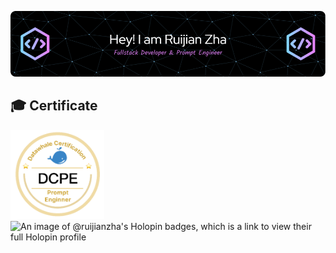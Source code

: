 ![Header](./github-header-image-2.png)

## 🎓 Certificate
<img src="./badge.png" width="150" alt="Badge" />![An image of @ruijianzha's Holopin badges, which is a link to view their full Holopin profile](https://holopin.me/ruijianzha)

<!--
**Ruijian-Zha/Ruijian-Zha** is a ✨ _special_ ✨ repository because its `README.md` (this file) appears on your GitHub profile.

Here are some ideas to get you started:

- 🔭 I’m currently working on ...
- 🌱 I’m currently learning ...
- 👯 I’m looking to collaborate on ...
- 🤔 I’m looking for help with ...
- 💬 Ask me about ...
- 📫 How to reach me: ...
- 😄 Pronouns: ...
- ⚡ Fun fact: ...
-->

